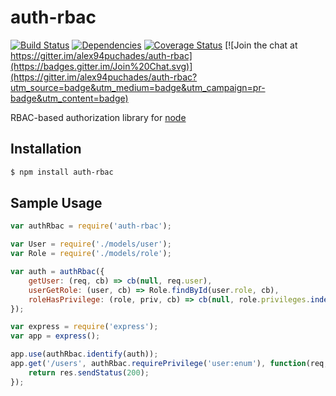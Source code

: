 # auth-rbac

[![Build Status](https://travis-ci.org/alex94puchades/auth-rbac.svg?branch=master)](https://travis-ci.org/alex94puchades/auth-rbac)
[![Dependencies](https://david-dm.org/alex94puchades/auth-rbac.svg)](https://david-dm.org/alex94puchades/auth-rbac)
[![Coverage Status](https://coveralls.io/repos/alex94puchades/auth-rbac/badge.svg)](https://coveralls.io/r/alex94puchades/auth-rbac)
[![Join the chat at https://gitter.im/alex94puchades/auth-rbac](https://badges.gitter.im/Join%20Chat.svg)](https://gitter.im/alex94puchades/auth-rbac?utm_source=badge&utm_medium=badge&utm_campaign=pr-badge&utm_content=badge)

RBAC-based authorization library for [node](http://nodejs.org/)

## Installation

```bash
$ npm install auth-rbac
```

## Sample Usage

```js
var authRbac = require('auth-rbac');

var User = require('./models/user');
var Role = require('./models/role');

var auth = authRbac({
	getUser: (req, cb) => cb(null, req.user),
	userGetRole: (user, cb) => Role.findById(user.role, cb),
	roleHasPrivilege: (role, priv, cb) => cb(null, role.privileges.indexOf(priv) !== -1)
});

var express = require('express');
var app = express();

app.use(authRbac.identify(auth));
app.get('/users', authRbac.requirePrivilege('user:enum'), function(req, res) {
	return res.sendStatus(200);
});
```
